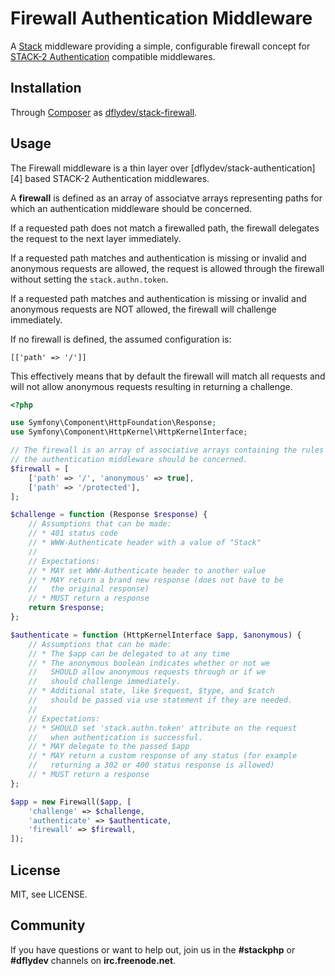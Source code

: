 Firewall Authentication Middleware
==================================

A [Stack][0] middleware providing a simple, configurable firewall concept for
[STACK-2 Authentication][1] compatible middlewares.


Installation
------------

Through [Composer][2] as [dflydev/stack-firewall][3].


Usage
-----

The Firewall middleware is a thin layer over [dflydev/stack-authentication][4]
based STACK-2 Authentication middlewares.

A **firewall** is defined as an array of associatve arrays representing paths
for which an authentication middleware should be concerned.

If a requested path does not match a firewalled path, the firewall delegates the
request to the next layer immediately.

If a requested path matches and authentication is missing or invalid and
anonymous requests are allowed, the request is allowed through the firewall
without setting the `stack.authn.token`.

If a requested path matches and authentication is missing or invalid and
anonymous requests are NOT allowed, the firewall will challenge immediately.

If no firewall is defined, the assumed configuration is:

    [['path' => '/']]

This effectively means that by default the firewall will match all requests
and will not allow anonymous requests resulting in returning a challenge.


```php
<?php

use Symfony\Component\HttpFoundation\Response;
use Symfony\Component\HttpKernel\HttpKernelInterface;

// The firewall is an array of associative arrays containing the rules for which
// the authentication middleware should be concerned.
$firewall = [
    ['path' => '/', 'anonymous' => true],
    ['path' => '/protected'],
];

$challenge = function (Response $response) {
    // Assumptions that can be made:
    // * 401 status code
    // * WWW-Authenticate header with a value of "Stack"
    //
    // Expectations:
    // * MAY set WWW-Authenticate header to another value
    // * MAY return a brand new response (does not have to be
    //   the original response)
    // * MUST return a response
    return $response;
};

$authenticate = function (HttpKernelInterface $app, $anonymous) {
    // Assumptions that can be made:
    // * The $app can be delegated to at any time
    // * The anonymous boolean indicates whether or not we
    //   SHOULD allow anonymous requests through or if we
    //   should challenge immediately.
    // * Additional state, like $request, $type, and $catch
    //   should be passed via use statement if they are needed.
    //
    // Expectations:
    // * SHOULD set 'stack.authn.token' attribute on the request
    //   when authentication is successful.
    // * MAY delegate to the passed $app
    // * MAY return a custom response of any status (for example
    //   returning a 302 or 400 status response is allowed)
    // * MUST return a response
};

$app = new Firewall($app, [
    'challenge' => $challenge,
    'authenticate' => $authenticate,
    'firewall' => $firewall,
]);
```


License
-------

MIT, see LICENSE.


Community
---------

If you have questions or want to help out, join us in the **#stackphp** or
**#dflydev** channels on **irc.freenode.net**.


[0]: http://stackphp.com/
[1]: http://stackphp.com/specs/STACK-2/
[2]: http://getcomposer.org
[3]: https://packagist.org/packages/dflydev/stack-firewall
